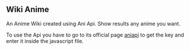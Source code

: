 ## Wiki Anime

An Anime Wiki created using Ani Api. Show results any anime you want.

To use the Api you have to go to its official page [aniapi](aniapi.com) to get the key and enter it inside the javascript file.
